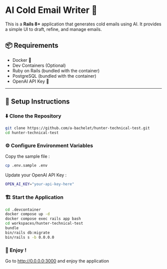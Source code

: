 # AI Cold Email Writer 📧

This is a **Rails 8+** application that generates cold emails using AI.
It provides a simple UI to draft, refine, and manage emails.

## 📦 Requirements
- Docker 🐳
- Dev Containers (Optional)
- Ruby on Rails (bundled with the container)
- PostgreSQL (bundled with the container)
- OpenAI API Key 🔑

---

## 🔧 Setup Instructions

### **⬇️ Clone the Repository**
```sh
git clone https://github.com/a-bachelet/hunter-technical-test.git
cd hunter-technical-test
```

### **⚙️ Configure Environment Variables**
Copy the sample file :
```sh
cp .env.sample .env
```

Update your OpenAI API Key :
```sh
OPEN_AI_KEY="your-api-key-here"
```

### **🏗️ Start the Application**
```sh
cd .devcontainer
docker compose up -d
docker compose exec rails app bash
cd workspaces/hunter-technical-test
bundle
bin/rails db:migrate
bin/rails s -b 0.0.0.0
```

### **🎉 Enjoy !**
Go to http://0.0.0.0:3000 and enjoy the application